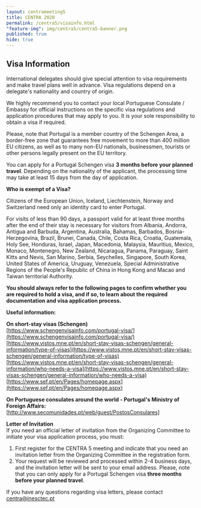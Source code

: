 ```yaml
---
layout: centrameeting5
title: CENTRA 2020
permalink: /centra5/visainfo.html
"feature-img": img/centra5/centra5-banner.png
published: true
hide: true
---
```


## Visa Information

International delegates should give special attention to visa requirements and make travel plans well in advance. Visa regulations depend on a delegate's nationality and country of origin.  

We highly recommend you to contact your local Portuguese Consulate / Embassy for official instructions on the specific visa regulations and application procedures that may apply to you. It is your sole responsibility to obtain a visa if required.  

Please, note that Portugal is a member country of the Schengen Area, a border-free zone that guarantees free movement to more than 400 million EU citizens, as well as to many non-EU nationals, businessmen, tourists or other persons legally present on the EU territory.  

You can apply for a Portugal Schengen visa **3 months before your planned travel**. Depending on the nationality of the applicant, the processing time may take at least 15 days from the day of application.  

**Who is exempt of a Visa?**  

Citizens of the European Union, Iceland, Liechtenstein, Norway and Switzerland need only an identity card to enter Portugal.  

For visits of less than 90 days, a passport valid for at least three months after the end of their stay is necessary for visitors from Albania, Andorra, Antigua and Barbuda, Argentina, Australia, Bahamas, Barbados, Bosnia-Herzegovina, Brazil, Brunei, Canada, Chile, Costa Rica, Croatia, Guatemala, Holy See, Honduras, Israel, Japan, Macedonia, Malaysia, Mauritius, Mexico, Monaco, Montenegro, New Zealand, Nicaragua, Panama, Paraguay, Saint Kitts and Nevis, San Marino, Serbia, Seychelles, Singapore, South Korea, United States of America, Uruguay, Venezuela, Special Administrative Regions of the People's Republic of China in Hong Kong and Macao and Taiwan territorial Authority.  

**You should always refer to the following pages to confirm whether you are required to hold a visa, and if so, to learn about the required documentation and visa application process.**  


**Useful information:**  

**On short-stay visas (Schengen)**  
[https://www.schengenvisainfo.com/portugal-visa/](https://www.schengenvisainfo.com/portugal-visa/)  
[https://www.vistos.mne.pt/en/short-stay-visas-schengen/general-information/type-of-visas](https://www.vistos.mne.pt/en/short-stay-visas-schengen/general-information/type-of-visas)  
[https://www.vistos.mne.pt/en/short-stay-visas-schengen/general-information/who-needs-a-visa](https://www.vistos.mne.pt/en/short-stay-visas-schengen/general-information/who-needs-a-visa)  
[https://www.sef.pt/en/Pages/homepage.aspx](https://www.sef.pt/en/Pages/homepage.aspx)  
  
**On Portuguese consulates around the world - Portugal's Ministry of Foreign Affairs:**  
[http://www.secomunidades.pt/web/guest/PostosConsulares]  

**Letter of Invitation**  
If you need an official letter of invitation from the Organizing Committee to initiate your visa application process, you must: 
1.	First register for the CENTRA 5 meeting and indicate that you need an invitation letter from the Organizing Committee in the registration form.
2.	Your request will be reviewed and processed within 2-4 business days, and the invitation letter will be sent to your email address. Please, note that you can only apply for a Portugal Schengen visa **three months before your planned travel**.  

If you have any questions regarding visa letters, please contact [centra@inesctec.pt](mailto:centra@inesctec.pt)

